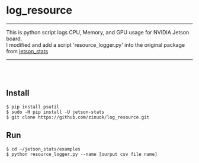 # log_resource

***
This is python script logs CPU, Memory, and GPU usage for NVIDIA Jetson board. <br>
I modified and add a script 'resource_logger.py' into the original package from [jetson_stats](https://github.com/rbonghi/jetson_stats)
***
<br><br>

## Install
```
$ pip install psutil
$ sudo -H pip install -U jetson-stats
$ git clone https://github.com/zinuok/log_resource.git
```

## Run
```
$ cd ~/jetson_stats/examples
$ python resource_logger.py --name [ourput csv file name]
```

